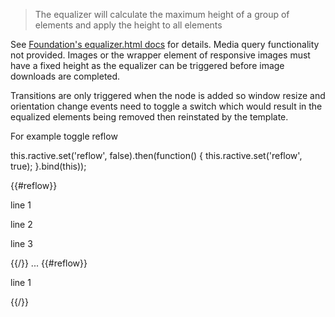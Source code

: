 > The equalizer will calculate the maximum height of a group of elements and apply the height to all elements

See [Foundation's equalizer.html docs](http://foundation.zurb.com/docs/components/equalizer.html) for details.
Media query functionality not provided.
Images or the wrapper element of responsive images must have a fixed height as the equalizer can be triggered before image downloads are completed.

Transitions are only triggered when the node is added so window resize and orientation change events need to toggle a switch which would result in the equalized elements being removed then reinstated by the template.

For example toggle reflow

this.ractive.set('reflow', false).then(function() {
	this.ractive.set('reflow', true);
}.bind(this));

<div data-equalizer="foo">
	{{#reflow}}
		<div data-equalizer-watcher="foo" class="padded" intro="equalizer">
			<p>line 1<p>
			<p>line 2<p>
			<p>line 3<p>
		 </div>
	{{/}}
	...
	{{#reflow}}
		 <div data-equalizer-watcher="foo" intro="equalizer">
			<p>line 1<p>
		 </div>
	{{/}}
</div>
